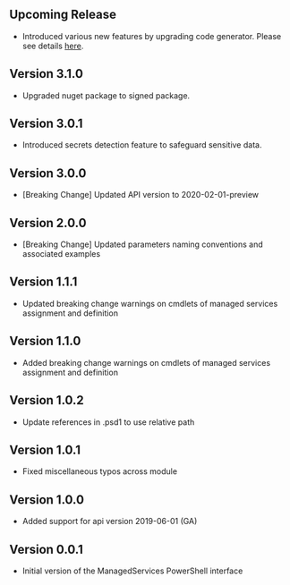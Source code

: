 <!--
    Please leave this section at the top of the change log.

    Changes for the upcoming release should go under the section titled "Upcoming Release", and should adhere to the following format:

    ## Upcoming Release
    * Overview of change #1
        - Additional information about change #1
    * Overview of change #2
        - Additional information about change #2
        - Additional information about change #2
    * Overview of change #3
    * Overview of change #4
        - Additional information about change #4

    ## YYYY.MM.DD - Version X.Y.Z (Previous Release)
    * Overview of change #1
        - Additional information about change #1
-->
## Upcoming Release
* Introduced various new features by upgrading code generator. Please see details [here](https://github.com/Azure/azure-powershell/blob/main/documentation/Autorest-powershell-v4-new-features.md).

## Version 3.1.0
* Upgraded nuget package to signed package.

## Version 3.0.1
* Introduced secrets detection feature to safeguard sensitive data.

## Version 3.0.0
* [Breaking Change] Updated API version to 2020-02-01-preview

## Version 2.0.0
* [Breaking Change] Updated parameters naming conventions and associated examples

## Version 1.1.1
* Updated breaking change warnings on cmdlets of managed services assignment and definition

## Version 1.1.0
* Added breaking change warnings on cmdlets of managed services assignment and definition

## Version 1.0.2
* Update references in .psd1 to use relative path

## Version 1.0.1
* Fixed miscellaneous typos across module

## Version 1.0.0
* Added support for api version 2019-06-01 (GA)

## Version 0.0.1
* Initial version of the ManagedServices PowerShell interface
